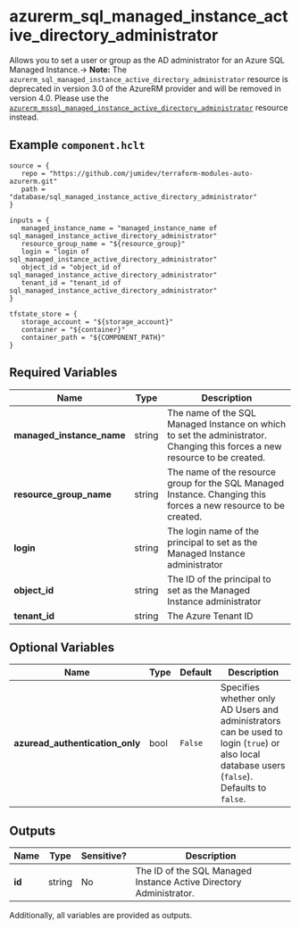 # azurerm_sql_managed_instance_active_directory_administrator

Allows you to set a user or group as the AD administrator for an Azure SQL Managed Instance.-> **Note:** The `azurerm_sql_managed_instance_active_directory_administrator` resource is deprecated in version 3.0 of the AzureRM provider and will be removed in version 4.0. Please use the [`azurerm_mssql_managed_instance_active_directory_administrator`](https://registry.terraform.io/providers/hashicorp/azurerm/latest/docs/resources/mssql_managed_instance_active_directory_administrator) resource instead.

## Example `component.hclt`

```hcl
source = {
   repo = "https://github.com/jumidev/terraform-modules-auto-azurerm.git" 
   path = "database/sql_managed_instance_active_directory_administrator" 
}

inputs = {
   managed_instance_name = "managed_instance_name of sql_managed_instance_active_directory_administrator" 
   resource_group_name = "${resource_group}" 
   login = "login of sql_managed_instance_active_directory_administrator" 
   object_id = "object_id of sql_managed_instance_active_directory_administrator" 
   tenant_id = "tenant_id of sql_managed_instance_active_directory_administrator" 
}

tfstate_store = {
   storage_account = "${storage_account}" 
   container = "${container}" 
   container_path = "${COMPONENT_PATH}" 
}

```

## Required Variables

| Name | Type |  Description |
| ---- | --------- |  ----------- |
| **managed_instance_name** | string |  The name of the SQL Managed Instance on which to set the administrator. Changing this forces a new resource to be created. | 
| **resource_group_name** | string |  The name of the resource group for the SQL Managed Instance. Changing this forces a new resource to be created. | 
| **login** | string |  The login name of the principal to set as the Managed Instance administrator | 
| **object_id** | string |  The ID of the principal to set as the Managed Instance administrator | 
| **tenant_id** | string |  The Azure Tenant ID | 

## Optional Variables

| Name | Type |  Default  |  Description |
| ---- | --------- |  ----------- | ----------- |
| **azuread_authentication_only** | bool |  `False`  |  Specifies whether only AD Users and administrators can be used to login (`true`) or also local database users (`false`). Defaults to `false`. | 



## Outputs

| Name | Type | Sensitive? | Description |
| ---- | ---- | --------- | --------- |
| **id** | string | No  | The ID of the SQL Managed Instance Active Directory Administrator. | 

Additionally, all variables are provided as outputs.
